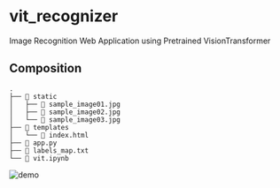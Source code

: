 # vit_recognizer
Image Recognition Web Application using Pretrained VisionTransformer

## Composition
```
.  
├── 📁 static  
│   ├── 📄 sample_image01.jpg  
│   ├── 📄 sample_image02.jpg  
│   └── 📄 sample_image03.jpg    
├── 📁 templates  
│   └── 📄 index.html 
├── 📄 app.py
├── 📄 labels_map.txt
└── 📄 vit.ipynb  
```
![demo](https://github.com/xxmrkn/vit_recognizer/tree/main/doc/demo.gif)